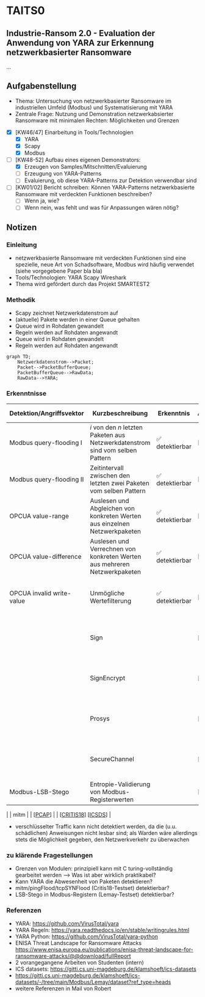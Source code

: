 # TAITS0
## Industrie-Ransom 2.0 - Evaluation der Anwendung von YARA zur Erkennung netzwerkbasierter Ransomware
...
<!---
| Projektstruktur | Referenz |
| --- | --- |
| Abschlussbericht | [./smkits5-stegodetect.pdf](./smkits5-stegodetect.pdf) |
-->
## Aufgabenstellung
- Thema: Untersuchung von netzwerkbasierter Ransomware im industriellen Umfeld (Modbus) und Systematisierung mit YARA
- Zentrale Frage: Nutzung und Demonstration netzwerkabsierter Ransomware mit minimalen Rechten: Möglichkeiten und Grenzen
- [X] [KW46/47] Einarbeitung in Tools/Technologien
    - [X] YARA
    - [X] Scapy
    - [X] Modbus
- [ ] [KW48-52] Aufbau eines eigenen Demonstrators:
    - [X] Erzeugen von Samples/Mitschnitten/Evaluierung
    - [ ] Erzeugung von YARA-Patterns
    - [ ] Evaluierung, ob diese YARA-Patterns zur Detektion verwendbar sind
- [ ] [KW01/02] Bericht schreiben: Können YARA-Patterns netzwerkbasierte Ransomware mit verdeckten Funktionen beschreiben?
    - [ ] Wenn ja, wie?
    - [ ] Wenn nein, was fehlt und was für Anpassungen wären nötig?
## Notizen
### Einleitung
- netzwerkbasierte Ransomware mit verdeckten Funktionen sind eine spezielle, neue Art von Schadsoftware, Modbus wird häufig verwendet (siehe vorgegebene Paper bla bla)
- Tools/Technologien: YARA Scapy Wireshark
- Thema wird gefördert durch das Projekt SMARTEST2
### Methodik
- Scapy zeichnet Netzwerkdatenstrom auf
- (aktuelle) Pakete werden in einer Queue gehalten
- Queue wird in Rohdaten gewandelt
- Regeln werden auf Rohdaten angewandt
- Queue wird in Rohdaten gewandelt
- Regeln werden auf Rohdaten angewandt
```mermaid
graph TD;
    Netzwerkdatenstrom-->Packet;
    Packet-->PacketBufferQueue;
    PacketBufferQueue-->RawData;
    RawData-->YARA;
```
### Erkenntnisse
| Detektion/Angriffsvektor | Kurzbeschreibung | Erkenntnis | Aufzeichnung | YARA-Regel | Quelle |
| --- | --- | --- | --- | --- | --- |
| Modbus query-flooding I | *i* von den *n* letzten Paketen aus Netzwerkdatenstrom sind vom selben Pattern | ✅ detektierbar | [[PCAP](./io/CRITIS18/critis18-eth2dump-modbusQueryFlooding1m-0,5h_1.pcap)] | [[YARA](./io/yara_rules/modbus_query_flooding.yara)] [`-pbs=3`] | [[CRITIS18](https://doi.org/10.1007/978-3-030-05849-4_19)] [[ICSDS](https://gitti.cs.uni-magdeburg.de/klamshoeft/ics-datasets)] |
| Modbus query-flooding II | Zeitintervall zwischen den letzten zwei Paketen vom selben Pattern | ✅ detektierbar | [[PCAP](./io/CRITIS18/critis18-eth2dump-clean-0,5h_1.pcap)] | [[YARA](./io/yara_rules/modbus_query_flooding.yara)] [`-pbs=3`] | [[CRITIS18](https://doi.org/10.1007/978-3-030-05849-4_19)] [[ICSDS](https://gitti.cs.uni-magdeburg.de/klamshoeft/ics-datasets)] |
| OPCUA value-range | Auslesen und Abgleichen von konkreten Werten aus einzelnen Netzwerkpaketen | ✅ detektierbar | [[PCAP](./io/KochvorgangMartin/ContainmentPi_Kochvorgangbis100Grad.pcapng)] | [[YARA](./io/yara_rules/opcua_kochvorgang.yara)] [`-pbs=1`] | [[KVGMT](./io/KochvorgangMartin/)] |
| OPCUA value-difference | Auslesen und Verrechnen von konkreten Werten aus mehreren Netzwerkpaketen | ✅ detektierbar | [[PCAP](./io/KochvorgangMartin/ContainmentPi_Kochvorgangbis100Grad.pcapng)] | [[YARA](./io/yara_rules/opcua_kochvorgang.yara)] [`-pbs=50`]| [[KVGMT](./io/KochvorgangMartin/)] |
| OPCUA invalid write-value | Unmögliche Wertefilterung | ✅ detektierbar | [[pcap](./io/LaborRansomware-Angriff-WriteValue)] | [[YARA](./io/yara_rules/opcua_labransom.yara)] [`-pbs=1`] | [[src](https://cloud.ovgu.de/s/F4HyWsXF25SSdEd?path=%2FNetzwerk-Ransomware-Angriffe%2FLaborRansomware-Angriff-WriteValue)] (2. Mail Robert, Uni-Cloud) |
|  | Sign |  | [[pcap](./io/Ransomware-Angriff-ImSignModus)] |  | [[src](https://cloud.ovgu.de/s/F4HyWsXF25SSdEd?path=%2FNetzwerk-Ransomware-Angriffe%2FRansomware-Angriff-ImSignModus)] (2. Mail Robert, Uni-Cloud) |
|  | SignEncrypt |  | [[pcap](./io/Ransomware-Angriff-ImSignAndEncryptModus)] |  | [[src](https://cloud.ovgu.de/s/F4HyWsXF25SSdEd?path=%2FNetzwerk-Ransomware-Angriffe%2FRansomware-Angriff-ImSignAndEncryptModus)] (2. Mail Robert, Uni-Cloud) |
|  | Prosys |  | [[pcap](./io/Prosys-2023-12)] |  | [[src](https://cloud.ovgu.de/s/F4HyWsXF25SSdEd?path=%2FProsys-2023-12)] (2. Mail Robert, Uni-Cloud) |
|  | SecureChannel |  | [[pcap](./io/LaborRansomware-Angriff-SCID)] |  | [[src](https://cloud.ovgu.de/s/F4HyWsXF25SSdEd?path=%2FNetzwerk-Ransomware-Angriffe%2FLaborRansomware-Angriff-SCID)] (2. Mail Robert, Uni-Cloud) |
| Modbus-LSB-Stego | Entropie-Validierung von Modbus-Registerwerten |  | [[PCAP](./io/Lemay/lemay-channel_4d_12s.pcap)] |  | [[LeF16](https://doi.org/10.1109/SYSCON.2016.7490631)] [[ICSDS](https://gitti.cs.uni-magdeburg.de/klamshoeft/ics-datasets)] |

|  | mitm |  | [[PCAP](./io/CRITIS18/critis18-eth2dump-mitm-change-1m-0,5h_1.pcap)] |  | [[CRITIS18](https://doi.org/10.1007/978-3-030-05849-4_19)] [[ICSDS](https://gitti.cs.uni-magdeburg.de/klamshoeft/ics-datasets)] |
- verschlüsselter Traffic kann nicht detektiert werden, da die (u.u. schädlichen) Anweisungen nicht lesbar sind; als Warden wäre allerdings stets die Möglichkeit gegeben, den Netzwerkverkehr zu überwachen

### zu klärende Fragestellungen
- Grenzen von Modulen: prinzipiell kann mit C turing-vollständig gearbeitet werden --> Was ist aber wirklich praktikabel?
- Kann YARA die Abwesenheit von Paketen detektieren?
- mitm/pingFlood/tcpSYNFlood (Critis18-Testset) detektierbar?
- LSB-Stego in Modbus-Registern (Lemay-Testset) detektierbar?
### Referenzen
- YARA: https://github.com/VirusTotal/yara
- YARA Regeln: https://yara.readthedocs.io/en/stable/writingrules.html
- YARA Python: https://github.com/VirusTotal/yara-python
- ENISA Threat Landscape for Ransomware Attacks https://www.enisa.europa.eu/publications/enisa-threat-landscape-for-ransomware-attacks/@@download/fullReport
- 2 vorangegangene Arbeiten von Studenten (intern)
- ICS datasets: https://gitti.cs.uni-magdeburg.de/klamshoeft/ics-datasets
- https://gitti.cs.uni-magdeburg.de/klamshoeft/ics-datasets/-/tree/main/Modbus/Lemay/dataset?ref_type=heads
- weitere Referenzen in Mail von Robert
